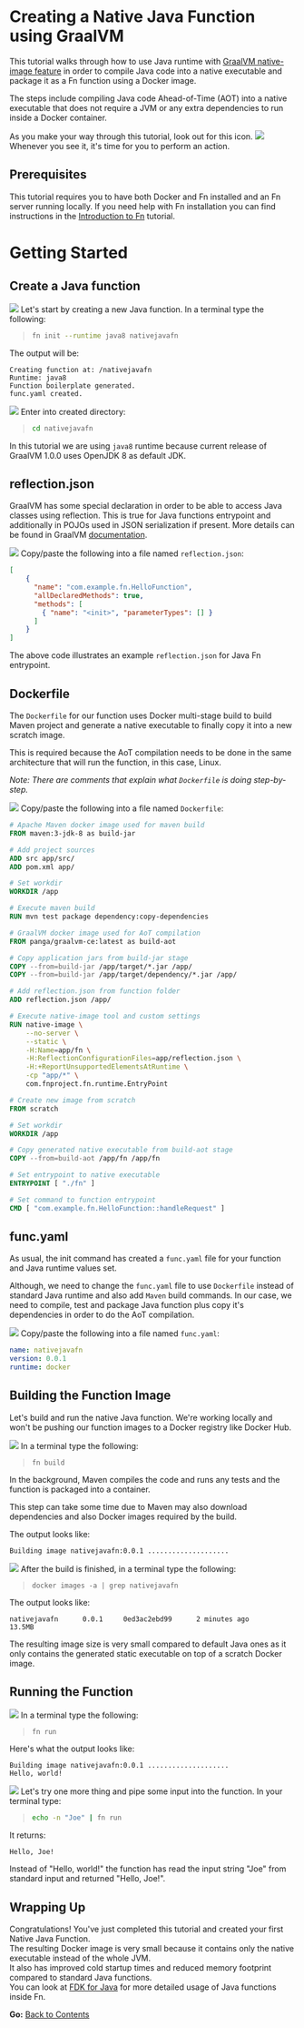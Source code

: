 # Creating a Native Java Function using GraalVM

This tutorial walks through how to use Java runtime with 
[GraalVM native-image feature](https://www.graalvm.org/docs/reference-manual/aot-compilation/) 
in order to compile Java code into a native executable and 
package it as a Fn function using a Docker image.

The steps include compiling Java code Ahead-of-Time (AOT) into a 
native executable that does not require a JVM or any extra
dependencies to run inside a Docker container.

As you make your way through this tutorial, look out for this icon.
![](../images/userinput.png) Whenever you see it, it's time for you to
perform an action.

## Prerequisites

This tutorial requires you to have both Docker and Fn installed and an
Fn server running locally.  If you need help with Fn installation you
can find instructions in the
[Introduction to Fn](../Introduction/README.md) tutorial.

# Getting Started

## Create a Java function

![](../images/userinput.png) Let's start by creating a new Java function. In a terminal type the following:

>```sh
>fn init --runtime java8 nativejavafn
>```

The output will be:

```
Creating function at: /nativejavafn
Runtime: java8
Function boilerplate generated.
func.yaml created.
```

![](../images/userinput.png) Enter into created directory:
>```sh
>cd nativejavafn
>```

In this tutorial we are using `java8` runtime because current release of 
GraalVM 1.0.0 uses OpenJDK 8 as default JDK.

## reflection.json

GraalVM has some special declaration in order to be able to access Java
classes using reflection. This is true for Java functions entrypoint and
additionally in POJOs used in JSON serialization if present.
More details can be found in GraalVM [documentation](https://github.com/oracle/graal/blob/master/substratevm/REFLECTION.m).

![](../images/userinput.png) Copy/paste the following into a file named `reflection.json`:

```json
[
    {
      "name": "com.example.fn.HelloFunction",
      "allDeclaredMethods": true,
      "methods": [
        { "name": "<init>", "parameterTypes": [] }
      ]
    }
]
```

The above code illustrates an example `reflection.json` for Java Fn entrypoint.

## Dockerfile

The `Dockerfile` for our function uses Docker multi-stage build to build Maven
project and generate a native executable to finally copy it into a new scratch image.

This is required because the AoT compilation needs to be done in the same architecture that will run the
function, in this case, Linux.

_Note: There are comments that explain what `Dockerfile` is doing step-by-step._

![](../images/userinput.png) Copy/paste the following into a file named `Dockerfile`:

```dockerfile
# Apache Maven docker image used for maven build
FROM maven:3-jdk-8 as build-jar

# Add project sources 
ADD src app/src/
ADD pom.xml app/

# Set workdir
WORKDIR /app

# Execute maven build
RUN mvn test package dependency:copy-dependencies

# GraalVM docker image used for AoT compilation
FROM panga/graalvm-ce:latest as build-aot

# Copy application jars from build-jar stage
COPY --from=build-jar /app/target/*.jar /app/
COPY --from=build-jar /app/target/dependency/*.jar /app/

# Add reflection.json from function folder
ADD reflection.json /app/

# Execute native-image tool and custom settings
RUN native-image \
    --no-server \
    --static \
    -H:Name=app/fn \
    -H:ReflectionConfigurationFiles=app/reflection.json \
    -H:+ReportUnsupportedElementsAtRuntime \
    -cp "app/*" \
    com.fnproject.fn.runtime.EntryPoint

# Create new image from scratch
FROM scratch

# Set workdir
WORKDIR /app

# Copy generated native executable from build-aot stage
COPY --from=build-aot /app/fn /app/fn

# Set entrypoint to native executable
ENTRYPOINT [ "./fn" ]

# Set command to function entrypoint
CMD [ "com.example.fn.HelloFunction::handleRequest" ]
```

## func.yaml

As usual, the init command has created a `func.yaml` file for your
function and Java runtime values set.

Although, we need to change the `func.yaml` file to use `Dockerfile`
instead of standard Java runtime and also add `Maven` build commands.
In our case, we need to compile, test and package Java function plus
copy it's dependencies in order to do the AoT compilation.

![](../images/userinput.png) Copy/paste the following into a file named `func.yaml`:

```yaml
name: nativejavafn
version: 0.0.1
runtime: docker
```

## Building the Function Image

Let's build and run the native Java function. We're working locally and
won't be pushing our function images to a Docker registry like Docker
Hub.

![](../images/userinput.png) In a terminal type the following:
>`fn build`

In the background, Maven compiles the code and runs any tests and the function is packaged into a container.

This step can take some time due to Maven may also download dependencies and also
Docker images required by the build.

The output looks like:

```
Building image nativejavafn:0.0.1 ....................
```

![](../images/userinput.png) After the build is finished, in a terminal type the following:
>`docker images -a | grep nativejavafn`

The output looks like:

```
nativejavafn      0.0.1     0ed3ac2ebd99      2 minutes ago      13.5MB
```

The resulting image size is very small compared to default Java ones as it only contains the generated static executable on top of a scratch Docker image.

## Running the Function

![](../images/userinput.png) In a terminal type the following:
>`fn run`

Here's what the output looks like:

```
Building image nativejavafn:0.0.1 ....................
Hello, world!
```

![](../images/userinput.png) Let's try one more thing and pipe some input into the function.
In your terminal type:

>```sh
> echo -n "Joe" | fn run
>```

It returns:

```sh
Hello, Joe!
```

Instead of "Hello, world!" the function has read the input string "Joe" from 
standard input and returned "Hello, Joe!".

## Wrapping Up

Congratulations! You've just completed this tutorial and created your first Native Java Function.  
The resulting Docker image is very small because it contains only the native executable instead of the whole JVM.  
It also has improved cold startup times and reduced memory footprint compared to standard Java functions.  
You can look at [FDK for Java](../JavaFDKIntroduction/README.md) for more detailed usage of Java functions inside Fn.  

**Go:** [Back to Contents](../README.md)
